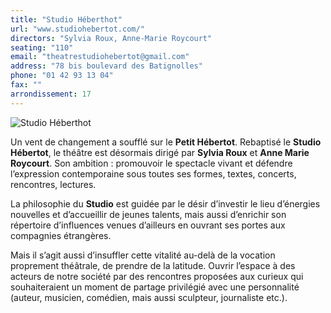 ```yaml
---
title: "Studio Héberthot"
url: "www.studiohebertot.com/"
directors: "Sylvia Roux, Anne-Marie Roycourt"
seating: "110"
email: "theatrestudiohebertot@gmail.com"
address: "78 bis boulevard des Batignolles"
phone: "01 42 93 13 04"
fax: ""
arrondissement: 17
---
```


![Studio Héberthot](../images/17eme/studio-heberthot/studio-heberthot-3.jpg)

Un vent de changement a soufflé sur le **Petit Hébertot**. Rebaptisé le **Studio Hébertot**, le théâtre est désormais dirigé par **Sylvia Roux** et **Anne Marie Roycourt**. Son ambition : promouvoir le spectacle vivant et défendre l’expression contemporaine sous toutes ses formes, textes, concerts, rencontres, lectures.
 
La philosophie du **Studio** est guidée par le désir d’investir le lieu d’énergies nouvelles et d’accueillir de jeunes talents, mais aussi d’enrichir son répertoire d’influences venues d’ailleurs en ouvrant ses portes aux compagnies étrangères. 

Mais il s’agit aussi d’insuffler cette vitalité au-delà de la vocation proprement théâtrale, de prendre de la latitude. Ouvrir l’espace à des acteurs de notre société par des rencontres proposées aux curieux qui souhaiteraient un moment de partage privilégié avec une personnalité (auteur, musicien, comédien, mais aussi sculpteur, journaliste etc.).

